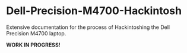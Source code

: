 # Dell-Precision-M4700-Hackintosh

Extensive documentation for the process of Hackintoshing the Dell Precision M4700 laptop.

**WORK IN PROGRESS!**
